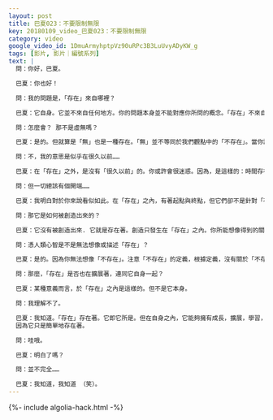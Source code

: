 ```yaml
---
layout: post
title: 巴夏023：不要限制無限
key: 20180109_video_巴夏023：不要限制無限
category: video
google_video_id: 1DmuArmyhptpVz90uRPc3B3LuUvyADyKW_g
tags: [影片, 影片｜編號系列]
text: |
  問：你好，巴夏。

  巴夏：你也好！

  問：我的問題是，「存在」來自哪裡？

  巴夏：它自身。它並不來自任何地方。你的問題本身並不能對應你所問的概念。「存在」不來自何處。它只是存在著。

  問：怎麼會？ 那不是虛無嗎？

  巴夏：是的。但就算是「無」也是一種存在。「無」並不等同於我們觀點中的「不存在」。當你說「無」的時候，你實際上指的是「不存在」，是嗎？

  問：不，我的意思是似乎在很久以前……

  巴夏：在「存在」之外，是沒有「很久以前」的。你或許會很迷惑。因為，是這樣的：時間存在於「存在」之中。而「存在」並不受時間支配。時間是一個在「存在」之內的概念。而「存在」並不是時間之中的概念

  問：但一切總該有個開端……

  巴夏：我明白對於你來說看似如此。在「存在」之內，有著起點與終點，但它們卻不是針對「存在」自身的。

  問：那它是如何被創造出來的？

  巴夏：它沒有被創造出來. 它就是存在著。創造只發生在「存在」之內。你所能想像得到的關於根源、創造、起點等等的一切概念，都是「存在」範圍之內的概念。沒有「存在之外」

  問：憑人類心智是不是無法想像或描述「存在」？

  巴夏：是的。因為你無法想像「不存在」。注意「不存在」的定義，根據定義，沒有關於「不存在」的描述或體驗，「不存在」意味著沒有任何的體驗，所以你無法體驗到它。因此，理所當然地，你就無法表達「沒有體驗」。你能夠描述的體驗，只能來自於「存在」。「存在」的另一面，以及「存在」之外，之前，都一無所有，它僅僅存在著，不屬於任何事物「之外」「另一面」以及「之前」，那些都是「存在」之內的概念

  問：那麼，「存在」是否也在擴展著，連同它自身一起？

  巴夏：某種意義而言，於「存在」之內是這樣的。但不是它本身。

  問：我理解不了。

  巴夏：我知道。「存在」存在著。它即它所是。但在自身之內，它能夠擁有成長，擴展，學習，以及變得更加更加更加的無限。然而，儘管它在自身之內不斷經歷著一切，它自身永不改變。
  因為它只是簡單地存在著。

  問：哇哦。

  巴夏：明白了嗎？

  問：並不完全……

  巴夏：我知道，我知道 （笑）。
---
```


{%- include algolia-hack.html -%}
